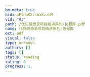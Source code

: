 ```yaml
---
bm-meta: true
bid: aEtdaKXcsWxKzzUM
vid: "03"
path: /代码随想录项目精讲系列-协程库.pdf
name: 代码随想录项目精讲系列-协程库
ext: pdf
visual: false
type: unknown
authors: []
tags: []
status: reading
rating: 0
progress: 1
---
```

